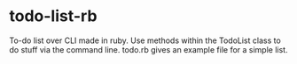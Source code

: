 # todo-list-rb
To-do list over CLI made in ruby.
Use methods within the TodoList class to do stuff via the command line. 
todo.rb gives an example file for a simple list.
